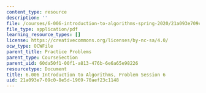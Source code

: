 ```yaml
---
content_type: resource
description: ''
file: /courses/6-006-introduction-to-algorithms-spring-2020/21a093e709c08e5d196970aef23c1148_MIT6_006S20_prob6.pdf
file_type: application/pdf
learning_resource_types: []
license: https://creativecommons.org/licenses/by-nc-sa/4.0/
ocw_type: OCWFile
parent_title: Practice Problems
parent_type: CourseSection
parent_uid: 60da50f1-00f1-a813-476b-6e6a65e98226
resourcetype: Document
title: 6.006 Introduction to Algorithms, Problem Session 6
uid: 21a093e7-09c0-8e5d-1969-70aef23c1148
---
```

